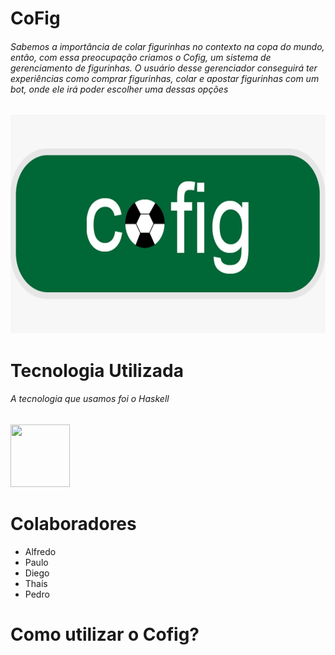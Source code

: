 # CoFig

  <h6> Sabemos a importância de colar figurinhas no contexto na copa do mundo, então, com essa preocupação criamos o Cofig, um sistema de gerenciamento de figurinhas.
  O usuário desse gerenciador conseguirá ter experiências como comprar figurinhas, colar e apostar figurinhas com um bot, onde ele irá poder escolher uma dessas opções  </h6>
  
<img src="./src/cofig.png" width="600" height="350">

# Tecnologia Utilizada

<h6> A tecnologia que usamos foi o Haskell </h6>


<img src="https://cdn-icons-png.flaticon.com/512/5968/5968259.png" height="100" width="95"> 



# Colaboradores

  - Alfredo 
  - Paulo 
  - Diego 
  - Thaís
  - Pedro

  


# Como utilizar o Cofig?
